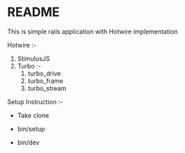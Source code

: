 # README

This is simple rails application with Hotwire implementation

Hotwire :-
  1. StimulusJS
  2. Turbo :-
        1. turbo_drive
        2. turbo_frame
        3. turbo_stream



Setup Instruction :-

+ Take clone 

+ bin/setup

+ bin/dev
